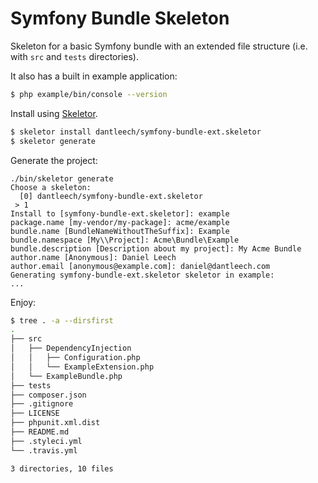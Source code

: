 Symfony Bundle Skeleton
=======================

Skeleton for a basic Symfony bundle with an extended file structure (i.e. with
`src` and `tests` directories).

It also has a built in example application:

```bash
$ php example/bin/console --version
```

Install using [Skeletor](http://dantleech.github.io/skeletor/).

```bash
$ skeletor install dantleech/symfony-bundle-ext.skeletor
$ skeletor generate
```

Generate the project:

```
./bin/skeletor generate
Choose a skeleton:
  [0] dantleech/symfony-bundle-ext.skeletor
 > 1
Install to [symfony-bundle-ext.skeletor]: example
package.name [my-vendor/my-package]: acme/example
bundle.name [BundleNameWithoutTheSuffix]: Example 
bundle.namespace [My\\Project]: Acme\Bundle\Example
bundle.description [Description about my project]: My Acme Bundle
author.name [Anonymous]: Daniel Leech
author.email [anonymous@example.com]: daniel@dantleech.com
Generating symfony-bundle-ext.skeletor skeletor in example:
...
```

Enjoy:

```bash
$ tree . -a --dirsfirst
.
├── src
│   ├── DependencyInjection
│   │   ├── Configuration.php
│   │   └── ExampleExtension.php
│   └── ExampleBundle.php
├── tests
├── composer.json
├── .gitignore
├── LICENSE
├── phpunit.xml.dist
├── README.md
├── .styleci.yml
└── .travis.yml

3 directories, 10 files
```
